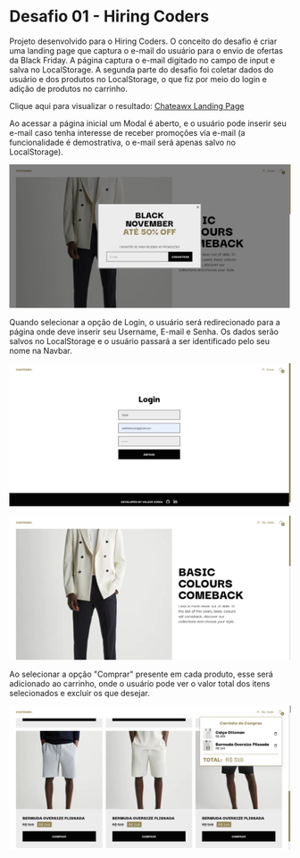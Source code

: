 # Desafio 01 - Hiring Coders

Projeto desenvolvido para o Hiring Coders. O conceito do desafio é criar uma landing page que captura o e-mail do usuário para o envio de ofertas da Black Friday. A página captura o e-mail digitado no campo de input e salva no LocalStorage. A segunda parte do desafio foi coletar dados do usuário e dos produtos no LocalStorage, o que fiz por meio do login e adição de produtos no carrinho.

Clique aqui para visualizar o resultado: [Chateawx Landing Page](https://hc-desafio1-vpn.netlify.app/)


Ao acessar a página inicial um Modal é aberto, e o usuário pode inserir seu e-mail caso tenha interesse de receber promoções via e-mail (a funcionalidade é demostrativa, o e-mail será apenas salvo no LocalStorage).

![Landing page overview](/public/chateawx-1.png?raw=true)


Quando selecionar a opção de Login, o usuário será redirecionado para a página onde deve inserir seu Username, E-mail e Senha. Os dados serão salvos no LocalStorage e o usuário passará a ser identificado pelo seu nome na Navbar. 

![Landing page overview](/public/chateawx-2.png?raw=true)

![Landing page overview](/public/chateawx-3.png?raw=true)


Ao selecionar a opção "Comprar" presente em cada produto, esse será adicionado ao carrinho, onde o usuário pode ver o valor total dos itens selecionados e excluir os que desejar.

![Landing page overview](/public/chateawx-4.png?raw=true)
